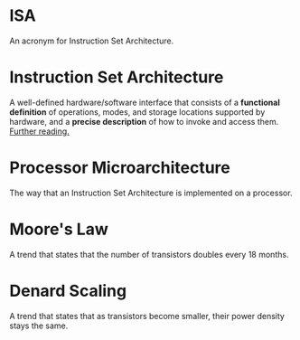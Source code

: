 # ISA
An acronym for Instruction Set Architecture.

# Instruction Set Architecture
A well-defined hardware/software interface that consists of a **functional definition** of operations, modes, and storage locations supported by hardware, and a **precise description** of how to invoke and access them. [Further reading.](https://www.cis.upenn.edu/~milom/cis501-Fall05/lectures/02_isa.pdf)

# Processor Microarchitecture

The way that an Instruction Set Architecture is implemented on a processor.

# Moore's Law
A trend that states that the number of transistors doubles every 18 months.

# Denard Scaling
A trend that states that as transistors become smaller, their power density stays the same.